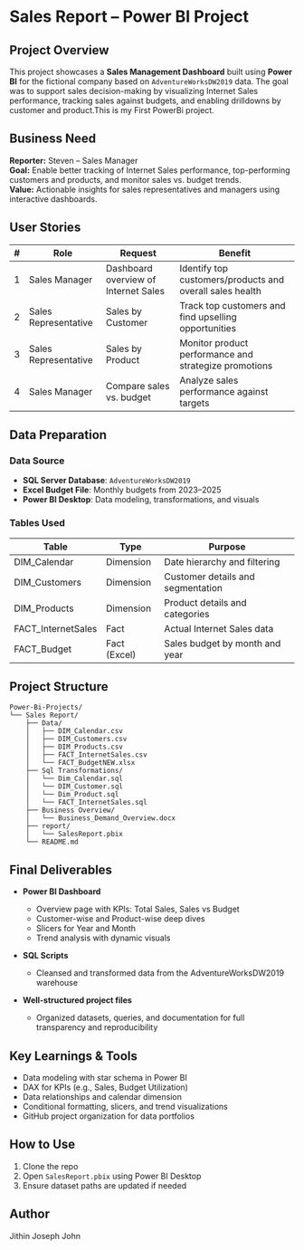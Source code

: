 # Sales Report – Power BI Project

## Project Overview  
This project showcases a **Sales Management Dashboard** built using **Power BI** for the fictional company based on `AdventureWorksDW2019` data. The goal was to support sales decision-making by visualizing Internet Sales performance, tracking sales against budgets, and enabling drilldowns by customer and product.This is my First PowerBi project.

## Business Need  
**Reporter:** Steven – Sales Manager  
**Goal:** Enable better tracking of Internet Sales performance, top-performing customers and products, and monitor sales vs. budget trends.  
**Value:** Actionable insights for sales representatives and managers using interactive dashboards.

## User Stories

| # | Role                | Request                                                 | Benefit                                                  |
|---|---------------------|---------------------------------------------------------|-----------------------------------------------------------|
| 1 | Sales Manager       | Dashboard overview of Internet Sales                   | Identify top customers/products and overall sales health |
| 2 | Sales Representative| Sales by Customer                                       | Track top customers and find upselling opportunities     |
| 3 | Sales Representative| Sales by Product                                        | Monitor product performance and strategize promotions     |
| 4 | Sales Manager       | Compare sales vs. budget                                | Analyze sales performance against targets                |

## Data Preparation

### Data Source  
- **SQL Server Database**: `AdventureWorksDW2019`  
- **Excel Budget File**: Monthly budgets from 2023–2025  
- **Power BI Desktop**: Data modeling, transformations, and visuals

### Tables Used  
| Table            | Type         | Purpose                          |
|------------------|--------------|----------------------------------|
| DIM_Calendar     | Dimension    | Date hierarchy and filtering     |
| DIM_Customers    | Dimension    | Customer details and segmentation|
| DIM_Products     | Dimension    | Product details and categories   |
| FACT_InternetSales | Fact       | Actual Internet Sales data       |
| FACT_Budget      | Fact (Excel) | Sales budget by month and year   |

## Project Structure

```
Power-Bi-Projects/
└── Sales Report/
    ├── Data/
    │   ├── DIM_Calendar.csv
    │   ├── DIM_Customers.csv
    │   ├── DIM_Products.csv
    │   ├── FACT_InternetSales.csv
    │   └── FACT_BudgetNEW.xlsx
    ├── Sql Transformations/
    │   └── Dim_Calendar.sql
    │   └── DIM_Customer.sql
    │   └── Dim_Product.sql
    │   └── FACT_InternetSales.sql
    ├── Business Overview/
    │   └── Business_Demand_Overview.docx
    ├── report/
    │   └── SalesReport.pbix
    └── README.md
```

## Final Deliverables

- **Power BI Dashboard**  
  - Overview page with KPIs: Total Sales, Sales vs Budget  
  - Customer-wise and Product-wise deep dives  
  - Slicers for Year and Month  
  - Trend analysis with dynamic visuals

- **SQL Scripts**  
  - Cleansed and transformed data from the AdventureWorksDW2019 warehouse

- **Well-structured project files**  
  - Organized datasets, queries, and documentation for full transparency and reproducibility

## Key Learnings & Tools

- Data modeling with star schema in Power BI  
- DAX for KPIs (e.g., Sales, Budget Utilization)  
- Data relationships and calendar dimension  
- Conditional formatting, slicers, and trend visualizations  
- GitHub project organization for data portfolios

## How to Use

1. Clone the repo  
2. Open `SalesReport.pbix` using Power BI Desktop  
3. Ensure dataset paths are updated if needed  

## Author
Jithin Joseph John

